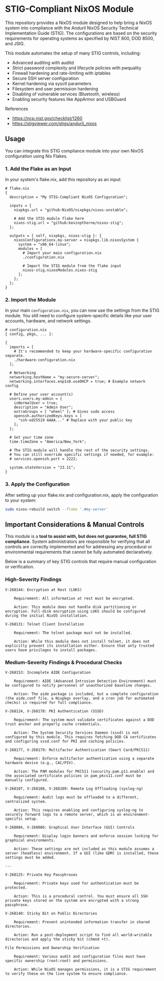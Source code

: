 # STIG-Compliant NixOS Module

This repository provides a NixOS module designed to help bring a NixOS system into compliance with the Anduril NixOS Security Technical Implementation Guide (STIG). The configurations are based on the security requirements for operating systems as specified by NIST 800, DOD 8500, and JSIG.

This module automates the setup of many STIG controls, including:

- Advanced auditing with auditd
- Strict password complexity and lifecycle policies with pwquality
- Firewall hardening and rate-limiting with iptables
- Secure SSH server configuration
- Kernel hardening via sysctl parameters
- Filesystem and user permission hardening
- Disabling of vulnerable services (Bluetooth, wireless)
- Enabling security features like AppArmor and USBGuard

References
- https://ncp.nist.gov/checklist/1260
- https://stigviewer.com/stigs/anduril_nixos

## Usage

You can integrate this STIG compliance module into your own NixOS configuration using Nix Flakes.

### 1. Add the Flake as an Input

In your system's flake.nix, add this repository as an input:
```
# flake.nix
{
  description = "My STIG-Compliant NixOS Configuration";

  inputs = {
    nixpkgs.url = "github:NixOS/nixpkgs/nixos-unstable";

    # Add the STIG module flake here
    nixos-stig.url = "github:kevinpthorne/nixos-stig";
  };

  outputs = { self, nixpkgs, nixos-stig }: {
    nixosConfigurations.my-server = nixpkgs.lib.nixosSystem {
      system = "x86_64-linux";
      modules = [
        # Import your main configuration.nix
        ./configuration.nix

        # Import the STIG module from the flake input
        nixos-stig.nixosModules.nixos-stig
      ];
    };
  };
}
```

### 2. Import the Module

In your main `configuration.nix`, you can now use the settings from the STIG module. You still need to configure system-specific details like your user accounts, hardware, and network settings.
```
# configuration.nix
{ config, pkgs, ... }:

{
  imports = [
    # It's recommended to keep your hardware-specific configuration separate.
    ./hardware-configuration.nix
  ];

  # Networking
  networking.hostName = "my-secure-server";
  networking.interfaces.enp1s0.useDHCP = true; # Example network config

  # Define your user account(s)
  users.users.my-admin = {
    isNormalUser = true;
    description = "Admin User";
    extraGroups = [ "wheel" ]; # Gives sudo access
    openssh.authorizedKeys.keys = [
      "ssh-ed25519 AAAA..." # Replace with your public key
    ];
  };

  # Set your time zone
  time.timeZone = "America/New_York";

  # The STIG module will handle the rest of the security settings.
  # You can still override specific settings if needed, for example:
  # services.openssh.port = 2222;

  system.stateVersion = "23.11";
}
```

### 3. Apply the Configuration

After setting up your flake.nix and configuration.nix, apply the configuration to your system:

```bash
sudo nixos-rebuild switch --flake '.#my-server'
```

## Important Considerations & Manual Controls

This module is a **tool to assist with, but does not guarantee, full STIG compliance.** System administrators are responsible for verifying that all controls are correctly implemented and for addressing any procedural or environmental requirements that cannot be fully automated declaratively.

Below is a summary of key STIG controls that require manual configuration or verification.

### High-Severity Findings

    V-268144: Encryption at Rest (LUKS)

        Requirement: All information at rest must be encrypted.

        Action: This module does not handle disk partitioning or encryption. Full-disk encryption using LUKS should be configured during the initial NixOS installation.

    V-268131: Telnet Client Installation

        Requirement: The telnet package must not be installed.

        Action: While this module does not install telnet, it does not explicitly prevent its installation either. Ensure that only trusted users have privileges to install packages.

### Medium-Severity Findings & Procedural Checks

    V-268153: Incomplete AIDE Configuration

        Requirement: AIDE (Advanced Intrusion Detection Environment) must be configured to notify personnel of unauthorized baseline changes.

        Action: The aide package is included, but a complete configuration (the aide.conf file, a Nixpkgs overlay, and a cron job for automated checks) is required for full compliance.

    V-268124, V-268178: PKI Authentication (SSSD)

        Requirement: The system must validate certificates against a DOD trust anchor and properly cache credentials.

        Action: The System Security Services Daemon (sssd) is not configured by this module. This requires fetching DOD CA certificates and configuring sssd.conf for PKI and caching policies.

    V-268177, V-268179: Multifactor Authentication (Smart Card/PKCS11)

        Requirement: Enforce multifactor authentication using a separate hardware device (e.g., CAC/PIV).

        Action: The PAM modules for PKCS11 (security.pam.p11.enable) and the associated certificate policies in pam_pkcs11.conf must be manually configured.

    V-268107, V-268108, V-268109: Remote Log Offloading (syslog-ng)

        Requirement: Audit logs must be offloaded to a different, centralized system.

        Action: This requires enabling and configuring syslog-ng to securely forward logs to a remote server, which is an environment-specific setup.

    V-268084, V-268086: Graphical User Interface (GUI) Controls

        Requirement: Display login banners and enforce session locking for graphical environments.

        Action: These settings are not included as this module assumes a server (headless) environment. If a GUI (like GDM) is installed, these settings must be added.

    ---

    V-268125: Private Key Passphrases

        Requirement: Private keys used for authentication must be protected.

        Action: This is a procedural control. You must ensure all SSH private keys stored on the system are encrypted with a strong passphrase.

    V-268140: Sticky Bit on Public Directories

        Requirement: Prevent unintended information transfer in shared directories.

        Action: Run a post-deployment script to find all world-writable directories and apply the sticky bit (chmod +t).

    File Permissions and Ownership Verification

        Requirement: Various audit and configuration files must have specific ownership (root:root) and permissions.

        Action: While NixOS manages permissions, it is a STIG requirement to verify these on the live system to ensure compliance.